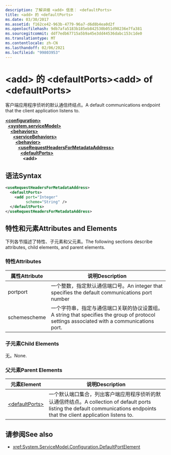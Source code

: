 ```yaml
---
description: 了解详细 <add> 信息： <defaultPorts>
title: <add> 的 <defaultPorts>
ms.date: 03/30/2017
ms.assetid: f162ce42-963b-4779-96a7-d6d8b4ea0d2f
ms.openlocfilehash: 9db7afa5183b185eb842530b051d98236e7fa381
ms.sourcegitcommit: ddf7edb67715a5b9a45e3dd44536dabc153c1de0
ms.translationtype: MT
ms.contentlocale: zh-CN
ms.lasthandoff: 02/06/2021
ms.locfileid: "99803953"
---
```

# <a name="add-of-defaultports"></a><span data-ttu-id="eda2b-103">\<add> 的 \<defaultPorts></span><span class="sxs-lookup"><span data-stu-id="eda2b-103">\<add> of \<defaultPorts></span></span>

<span data-ttu-id="eda2b-104">客户端应用程序侦听的默认通信终结点。</span><span class="sxs-lookup"><span data-stu-id="eda2b-104">A default communications endpoint that the client application listens to.</span></span>  
  
[**\<configuration>**](../configuration-element.md)\
&nbsp;&nbsp;[**\<system.serviceModel>**](system-servicemodel.md)\
&nbsp;&nbsp;&nbsp;&nbsp;[**\<behaviors>**](behaviors.md)\
&nbsp;&nbsp;&nbsp;&nbsp;&nbsp;&nbsp;[**\<serviceBehaviors>**](servicebehaviors.md)\
&nbsp;&nbsp;&nbsp;&nbsp;&nbsp;&nbsp;&nbsp;&nbsp;[**\<behavior>**](behavior-of-servicebehaviors.md)\
&nbsp;&nbsp;&nbsp;&nbsp;&nbsp;&nbsp;&nbsp;&nbsp;&nbsp;&nbsp;[**\<useRequestHeadersForMetadataAddress>**](userequestheadersformetadataaddress.md)\
&nbsp;&nbsp;&nbsp;&nbsp;&nbsp;&nbsp;&nbsp;&nbsp;&nbsp;&nbsp;&nbsp;&nbsp;[**\<defaultPorts>**](defaultports.md)\
&nbsp;&nbsp;&nbsp;&nbsp;&nbsp;&nbsp;&nbsp;&nbsp;&nbsp;&nbsp;&nbsp;&nbsp;&nbsp;&nbsp;**\<add>**  
  
## <a name="syntax"></a><span data-ttu-id="eda2b-105">语法</span><span class="sxs-lookup"><span data-stu-id="eda2b-105">Syntax</span></span>  
  
```xml  
<useRequestHeadersForMetadataAddress>
  <defaultPorts>
    <add port="Integer"
         scheme="String" />
  </defaultPorts>
</useRequestHeadersForMetadataAddress>
```  
  
## <a name="attributes-and-elements"></a><span data-ttu-id="eda2b-106">特性和元素</span><span class="sxs-lookup"><span data-stu-id="eda2b-106">Attributes and Elements</span></span>  

 <span data-ttu-id="eda2b-107">下列各节描述了特性、子元素和父元素。</span><span class="sxs-lookup"><span data-stu-id="eda2b-107">The following sections describe attributes, child elements, and parent elements.</span></span>  
  
### <a name="attributes"></a><span data-ttu-id="eda2b-108">特性</span><span class="sxs-lookup"><span data-stu-id="eda2b-108">Attributes</span></span>  
  
|<span data-ttu-id="eda2b-109">属性</span><span class="sxs-lookup"><span data-stu-id="eda2b-109">Attribute</span></span>|<span data-ttu-id="eda2b-110">说明</span><span class="sxs-lookup"><span data-stu-id="eda2b-110">Description</span></span>|  
|---------------|-----------------|  
|<span data-ttu-id="eda2b-111">port</span><span class="sxs-lookup"><span data-stu-id="eda2b-111">port</span></span>|<span data-ttu-id="eda2b-112">一个整数，指定默认通信端口号。</span><span class="sxs-lookup"><span data-stu-id="eda2b-112">An integer that specifies the default communications port number</span></span>|  
|<span data-ttu-id="eda2b-113">scheme</span><span class="sxs-lookup"><span data-stu-id="eda2b-113">scheme</span></span>|<span data-ttu-id="eda2b-114">一个字符串，指定与通信端口关联的协议设置组。</span><span class="sxs-lookup"><span data-stu-id="eda2b-114">A string that specifies the group of protocol settings associated with a communications port.</span></span>|  
  
### <a name="child-elements"></a><span data-ttu-id="eda2b-115">子元素</span><span class="sxs-lookup"><span data-stu-id="eda2b-115">Child Elements</span></span>  

 <span data-ttu-id="eda2b-116">无。</span><span class="sxs-lookup"><span data-stu-id="eda2b-116">None.</span></span>  
  
### <a name="parent-elements"></a><span data-ttu-id="eda2b-117">父元素</span><span class="sxs-lookup"><span data-stu-id="eda2b-117">Parent Elements</span></span>  
  
|<span data-ttu-id="eda2b-118">元素</span><span class="sxs-lookup"><span data-stu-id="eda2b-118">Element</span></span>|<span data-ttu-id="eda2b-119">说明</span><span class="sxs-lookup"><span data-stu-id="eda2b-119">Description</span></span>|  
|-------------|-----------------|  
|[\<defaultPorts>](defaultports.md)|<span data-ttu-id="eda2b-120">一个默认端口集合，列出客户端应用程序侦听的默认通信终结点。</span><span class="sxs-lookup"><span data-stu-id="eda2b-120">A collection of default ports listing the default communications endpoints that the client application listens to.</span></span>|  
  
## <a name="see-also"></a><span data-ttu-id="eda2b-121">请参阅</span><span class="sxs-lookup"><span data-stu-id="eda2b-121">See also</span></span>

- <xref:System.ServiceModel.Configuration.DefaultPortElement>
